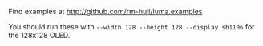 Find examples at http://github.com/rm-hull/luma.examples

You should run these with `--width 128 --height 128 --display sh1106` for the 128x128 OLED.
